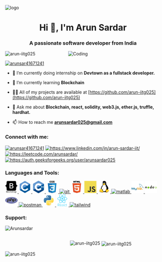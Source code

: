 ![logo](https://raw.githubusercontent.com/arun-iitg025/arun-iitg025/318e08beef18d561468bfc3da8552d137734b8de/1.png)

<h1 align="center">Hi 👋, I'm Arun Sardar</h1>
<h3 align="center">A passionate software developer from India</h3>
<img align="right" alt="Coding" width="300" src="https://camo.githubusercontent.com/cae12fddd9d6982901d82580bdf321d81fb299141098ca1c2d4891870827bf17/68747470733a2f2f6d69726f2e6d656469756d2e636f6d2f6d61782f313336302f302a37513379765349765f7430696f4a2d5a2e676966">

<p align="left"> <img src="https://komarev.com/ghpvc/?username=arun-iitg025&label=Profile%20views&color=0e75b6&style=flat" alt="arun-iitg025" /> </p>

<p align="left"> <a href="https://twitter.com/arunsar41671241" target="blank"><img src="https://img.shields.io/twitter/follow/arunsar41671241?logo=twitter&style=for-the-badge" alt="arunsar41671241" /></a> </p>

- 🔭 I’m currently doing internship on **Devtown as a fullstack developer.**

- 🌱 I’m currently learning **Blockchain**

- 👨‍💻 All of my projects are available at [https://github.com/arun-iitg025](https://github.com/arun-iitg025)

- 💬 Ask me about **Blockchain, react, solidity, web3.js, ether.js, truffle, hardhat.**

- 📫 How to reach me **arunsardar025@gmail.com**

<h3 align="left">Connect with me:</h3>
<p align="left">
<a href="https://twitter.com/arunsar41671241" target="blank"><img align="center" src="https://raw.githubusercontent.com/rahuldkjain/github-profile-readme-generator/master/src/images/icons/Social/twitter.svg" alt="arunsar41671241" height="30" width="40" /></a>
<a href="https://www.linkedin.com/in/arun-sardar-iit/" target="blank"><img align="center" src="https://raw.githubusercontent.com/rahuldkjain/github-profile-readme-generator/master/src/images/icons/Social/linked-in-alt.svg" alt="https://www.linkedin.com/in/arun-sardar-iit/" height="30" width="40" /></a>
<a href="https://leetcode.com/arunsardar/" target="blank"><img align="center" src="https://raw.githubusercontent.com/rahuldkjain/github-profile-readme-generator/master/src/images/icons/Social/leet-code.svg" alt="https://leetcode.com/arunsardar/" height="30" width="40" /></a>
<a href="https://auth.geeksforgeeks.org/user/arunsardar025" target="blank"><img align="center" src="https://raw.githubusercontent.com/rahuldkjain/github-profile-readme-generator/master/src/images/icons/Social/geeks-for-geeks.svg" alt="https://auth.geeksforgeeks.org/user/arunsardar025" height="30" width="40" /></a>
</p>

<h3 align="left">Languages and Tools:</h3>
<p align="left"> <a href="https://getbootstrap.com" target="_blank" rel="noreferrer"> <img src="https://raw.githubusercontent.com/devicons/devicon/master/icons/bootstrap/bootstrap-plain-wordmark.svg" alt="bootstrap" width="40" height="40"/> </a> <a href="https://www.cprogramming.com/" target="_blank" rel="noreferrer"> <img src="https://raw.githubusercontent.com/devicons/devicon/master/icons/c/c-original.svg" alt="c" width="40" height="40"/> </a> <a href="https://www.w3schools.com/cpp/" target="_blank" rel="noreferrer"> <img src="https://raw.githubusercontent.com/devicons/devicon/master/icons/cplusplus/cplusplus-original.svg" alt="cplusplus" width="40" height="40"/> </a> <a href="https://www.w3schools.com/css/" target="_blank" rel="noreferrer"> <img src="https://raw.githubusercontent.com/devicons/devicon/master/icons/css3/css3-original-wordmark.svg" alt="css3" width="40" height="40"/> </a> <a href="https://git-scm.com/" target="_blank" rel="noreferrer"> <img src="https://www.vectorlogo.zone/logos/git-scm/git-scm-icon.svg" alt="git" width="40" height="40"/> </a> <a href="https://www.w3.org/html/" target="_blank" rel="noreferrer"> <img src="https://raw.githubusercontent.com/devicons/devicon/master/icons/html5/html5-original-wordmark.svg" alt="html5" width="40" height="40"/> </a> <a href="https://developer.mozilla.org/en-US/docs/Web/JavaScript" target="_blank" rel="noreferrer"> <img src="https://raw.githubusercontent.com/devicons/devicon/master/icons/javascript/javascript-original.svg" alt="javascript" width="40" height="40"/> </a> <a href="https://www.linux.org/" target="_blank" rel="noreferrer"> <img src="https://raw.githubusercontent.com/devicons/devicon/master/icons/linux/linux-original.svg" alt="linux" width="40" height="40"/> </a> <a href="https://www.mathworks.com/" target="_blank" rel="noreferrer"> <img src="https://upload.wikimedia.org/wikipedia/commons/2/21/Matlab_Logo.png" alt="matlab" width="40" height="40"/> </a> <a href="https://www.mysql.com/" target="_blank" rel="noreferrer"> <img src="https://raw.githubusercontent.com/devicons/devicon/master/icons/mysql/mysql-original-wordmark.svg" alt="mysql" width="40" height="40"/> </a> <a href="https://nodejs.org" target="_blank" rel="noreferrer"> <img src="https://raw.githubusercontent.com/devicons/devicon/master/icons/nodejs/nodejs-original-wordmark.svg" alt="nodejs" width="40" height="40"/> </a> <a href="https://www.php.net" target="_blank" rel="noreferrer"> <img src="https://raw.githubusercontent.com/devicons/devicon/master/icons/php/php-original.svg" alt="php" width="40" height="40"/> </a> <a href="https://postman.com" target="_blank" rel="noreferrer"> <img src="https://www.vectorlogo.zone/logos/getpostman/getpostman-icon.svg" alt="postman" width="40" height="40"/> </a> <a href="https://www.python.org" target="_blank" rel="noreferrer"> <img src="https://raw.githubusercontent.com/devicons/devicon/master/icons/python/python-original.svg" alt="python" width="40" height="40"/> </a> <a href="https://reactjs.org/" target="_blank" rel="noreferrer"> <img src="https://raw.githubusercontent.com/devicons/devicon/master/icons/react/react-original-wordmark.svg" alt="react" width="40" height="40"/> </a> <a href="https://tailwindcss.com/" target="_blank" rel="noreferrer"> <img src="https://www.vectorlogo.zone/logos/tailwindcss/tailwindcss-icon.svg" alt="tailwind" width="40" height="40"/> </a> </p>

<h3 align="left">Support:</h3>
<p><a href="https://www.buymeacoffee.com/Arunsardar"> <img align="left" src="https://cdn.buymeacoffee.com/buttons/v2/default-yellow.png" height="50" width="210" alt="Arunsardar" /></a></p><br><br>

<p><img align="left" src="https://github-readme-stats.vercel.app/api/top-langs?username=arun-iitg025&show_icons=true&locale=en&layout=compact" alt="arun-iitg025" /></p>

<p>&nbsp;<img align="center" src="https://github-readme-stats.vercel.app/api?username=arun-iitg025&show_icons=true&locale=en" alt="arun-iitg025" /></p>

<p><img align="center" src="https://github-readme-streak-stats.herokuapp.com/?user=arun-iitg025&" alt="arun-iitg025" /></p>
